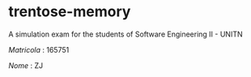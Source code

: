 # trentose-memory
A simulation exam for the students of Software Engineering II - UNITN

*Matricola* : 165751

*Nome*      : ZJ

